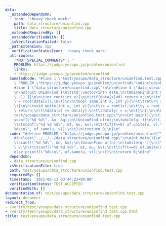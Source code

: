 ```yaml
---
data:
  _extendedDependsOn:
  - icon: ':heavy_check_mark:'
    path: data_structure/unionfind.cpp
    title: data_structure/unionfind.cpp
  _extendedRequiredBy: []
  _extendedVerifiedWith: []
  _isVerificationFailed: false
  _pathExtension: cpp
  _verificationStatusIcon: ':heavy_check_mark:'
  attributes:
    '*NOT_SPECIAL_COMMENTS*': ''
    PROBLEM: https://judge.yosupo.jp/problem/unionfind
    links:
    - https://judge.yosupo.jp/problem/unionfind
  bundledCode: "#line 1 \"test/yosupo/data_structure/unionfind.test.cpp\"\n#define\
    \ PROBLEM \"https://judge.yosupo.jp/problem/unionfind\"\n#include<bits/stdc++.h>\n\
    #line 1 \"data_structure/unionfind.cpp\"\n\n\n#line 4 \"data_structure/unionfind.cpp\"\
    \n\nstruct UnionFind {\n\tstd::vector<int> data;\n\tUnionFind(int n=1e5): data(n,\
    \ -1) {}\n\n\tint root(int x){\n\t\tif(data[x]<0) return x;\n\t\telse return data[x]\
    \ = root(data[x]);\n\t}\n\n\tbool same(int x, int y){\n\t\treturn root(x)==root(y);\n\
    \t}\n\n\tvoid unite(int x, int y){\n\t\tx = root(x);\n\t\ty = root(y);\n\t\tif(x==y)\
    \ return;\n\t\tdata[x] += data[y];\n\t\tdata[y] = x;\n\t}\n};\n\n\n#line 4 \"\
    test/yosupo/data_structure/unionfind.test.cpp\"\n\nint main(){\n\tint n, q;\n\t\
    scanf(\"%d %d\", &n, &q);\n\tUnionFind uf(n);\n\twhile(q--){\n\t\tint t, u, v;\n\
    \t\tscanf(\"%d %d %d\", &t, &u, &v);\n\t\tif(t==0) uf.unite(u, v);\n\t\telse printf(\"\
    %d\\n\", uf.same(u, v));\n\t}\n\treturn 0;\n}\n"
  code: "#define PROBLEM \"https://judge.yosupo.jp/problem/unionfind\"\n#include<bits/stdc++.h>\n\
    #include\"../../../data_structure/unionfind.cpp\"\n\nint main(){\n\tint n, q;\n\
    \tscanf(\"%d %d\", &n, &q);\n\tUnionFind uf(n);\n\twhile(q--){\n\t\tint t, u,\
    \ v;\n\t\tscanf(\"%d %d %d\", &t, &u, &v);\n\t\tif(t==0) uf.unite(u, v);\n\t\t\
    else printf(\"%d\\n\", uf.same(u, v));\n\t}\n\treturn 0;\n}\n"
  dependsOn:
  - data_structure/unionfind.cpp
  isVerificationFile: true
  path: test/yosupo/data_structure/unionfind.test.cpp
  requiredBy: []
  timestamp: '2021-06-13 03:44:23+09:00'
  verificationStatus: TEST_ACCEPTED
  verifiedWith: []
documentation_of: test/yosupo/data_structure/unionfind.test.cpp
layout: document
redirect_from:
- /verify/test/yosupo/data_structure/unionfind.test.cpp
- /verify/test/yosupo/data_structure/unionfind.test.cpp.html
title: test/yosupo/data_structure/unionfind.test.cpp
---
```

